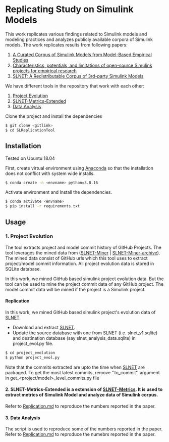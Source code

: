 # Replicating Study on Simulink Models
This work replicates various findings related to Simulink models and modeling practices and analyzes publicly available corpora of Simulink models. The work replicates results from following papers: 
1. [A Curated Corpus of Simulink Models from Model-Based Empirical Studies]
2. [Characteristics, potentials, and limitations of open-source Simulink projects for empirical research]
3. [SLNET: A Redistributable Corpus of 3rd-party Simulink Models]


We have different tools in the repository that work with each other:
1. [Project Evolution]
2. [SLNET-Metrics-Extended]
3. [Data Analysis]

Clone the project and install the dependencies
```sh
$ git clone <gitlink>
$ cd SLReplicationTool
```

## Installation

Tested on Ubuntu 18.04 

First, create virtual environment using  [Anaconda] so that the installation does not conflict with system wide installs.
```sh
$ conda create -n <envname> python=3.8.16
```

Activate environment and Install the dependencies.
```sh
$ conda activate <envname>
$ pip install -r requirements.txt
```

## Usage

### 1. Project Evolution
The tool extracts project and model commit history of GitHub Projects. The tool leverages the mined data from ([SLNET-Miner] | [SLNET-Miner-archive]). The mined data consist of GitHub urls which this tool uses to extract project/model commit information. All project evolution data is stored in SQLite database.

In this work, we mined GitHub based simulink project evolution data. But the tool can be used to mine the project commit data of any GitHub project. The model commit data will be mined if the project is a Simulink project. 

#### Replication
In this work, we mined GitHub based simulink project's evolution data of [SLNET]. 
- Download and extract [SLNET].
- Update the source database with one from SLNET (i.e. slnet_v1.sqlite) and destination database (say slnet_analysis_data.sqlite) in project_evol.py file.
```sh
$ cd project_evolution
$ python project_evol.py
```
Note that the commits extracted are upto the time when [SLNET] are packaged. To get the most latest commits, remove ''to_commit'' argument in  get_<project/model>_level_commits.py file

#### 2. SLNET-Metrics-Extended is a extension of [SLNET-Metrics]. It is used to extract metrics of Simulink Model and analyze data of Simulink corpus.
Refer to [Replication.md] to reproduce the numbers reported in the paper.

#### 3. Data Analysis
The script is used to reproduce some of the numbers reported in the paper. Refer to [Replication.md] to reproduce the numebrs reported in the paper.


[//]: # (These are reference links used in the body of this note and get stripped out when the markdown processor does its job. There is no need to format nicely because it shouldn't be seen. Thanks SO - http://stackoverflow.com/questions/4823468/store-comments-in-markdown-syntax)
   [Anaconda]: <https://www.anaconda.com/distribution/>
   [SLNET]: <https://zenodo.org/record/4898432#.Y-utZ9LMIYs>
   [Replication.md]: <https://github.com/Anonymous-double-blind/SLReplicationTool/blob/main/replication.md>
   [SLNET-Metrics]: <https://github.com/50417/SLNET_Metrics>
   [SLNET-Metrics-Extended]: <https://github.com/Anonymous-double-blind/SLReplicationTool/tree/main/SLNET_Metrics-Extended>
   [Project Evolution]: <https://github.com/Anonymous-double-blind/SLReplicationTool/tree/main/project_evolution> 
   [Data Analysis]: <https://github.com/Anonymous-double-blind/SLReplicationTool/tree/main/analyze_data>
   [SLNET-Miner]: <https://github.com/50417/SLNet_Miner>
   [SLNET-Miner-archive]: <https://zenodo.org/record/6336034#.Y-VIZdLMIYs>
   [A Curated Corpus of Simulink Models from Model-Based Empirical Studies]: <https://ieeexplore.ieee.org/document/8445079>
   [Characteristics, potentials, and limitations of open-source Simulink projects for empirical research]: <https://link.springer.com/article/10.1007/s10270-021-00883-0>
   [SLNET: A Redistributable Corpus of 3rd-party Simulink Models]: <https://dl.acm.org/doi/abs/10.1145/3524842.3528001>
   [MATLAB Installation]: <https://github.com/Anonymous-double-blind/SLReplicationTool/blob/main/MatlabInstallation.md>
   [Analysis Data]: <https://figshare.com/s/97cbb9e2585b84553c83>
